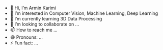 - 👋 Hi, I’m Armin Karimi
- 👀 I’m interested in Computer Vision, Machine Learning, Deep Learning
- 🌱 I’m currently learning 3D Data Processing
- 💞️ I’m looking to collaborate on ...
- 📫 How to reach me ...
- 😄 Pronouns: ...
- ⚡ Fun fact: ...

<!---
arminak6/arminak6 is a ✨ special ✨ repository because its `README.md` (this file) appears on your GitHub profile.
You can click the Preview link to take a look at your changes.
--->
